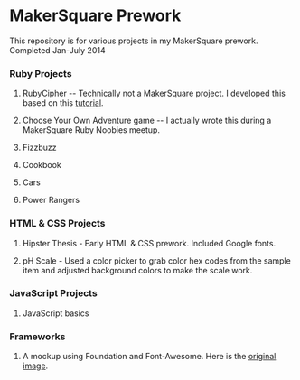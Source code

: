 # MakerSquare Prework

This repository is for various projects in my MakerSquare prework.  Completed Jan-July 2014

### Ruby Projects

1. RubyCipher -- Technically not a MakerSquare project.  I developed this based on this [tutorial](http://tutorials.jumpstartlab.com/projects/encryptor.html).

2. Choose Your Own Adventure game -- I actually wrote this during a MakerSquare Ruby Noobies meetup.

3.  Fizzbuzz

4. Cookbook

5. Cars

6. Power Rangers

### HTML & CSS Projects

1. Hipster Thesis - Early HTML & CSS prework.  Included Google fonts.

2.  pH Scale - Used a color picker to grab color hex codes from the sample item and adjusted background colors to make the scale work.

### JavaScript Projects

1. JavaScript basics

### Frameworks

1.  A mockup using Foundation and Font-Awesome.  Here is the [original image](http://s17.postimg.org/j9x0igbjz/eterna.jpg).